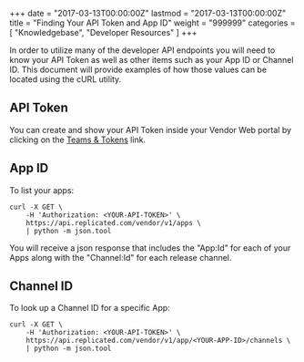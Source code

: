 +++
date = "2017-03-13T00:00:00Z"
lastmod = "2017-03-13T00:00:00Z"
title = "Finding Your API Token and App ID"
weight = "999999"
categories = [ "Knowledgebase", "Developer Resources" ]
+++

In order to utilize many of the developer API endpoints you will need to know your API Token as well as other items such as your App ID or Channel ID. This document will provide examples of how those values can be located using the cURL utility.

## API Token
You can create and show your API Token inside your Vendor Web portal by clicking on the [Teams & Tokens](https://vendor.replicated.com/#/team) link.

## App ID
To list your apps:

```shell
curl -X GET \
    -H 'Authorization: <YOUR-API-TOKEN>' \
    https://api.replicated.com/vendor/v1/apps \
    | python -m json.tool
```

You will receive a json response that includes the "App:Id" for each of your Apps along with the "Channel:Id" for each release channel.

## Channel ID
To look up a Channel ID for a specific App:

```shell
curl -X GET \
    -H 'Authorization: <YOUR-API-TOKEN>' \
    https://api.replicated.com/vendor/v1/app/<YOUR-APP-ID>/channels \
    | python -m json.tool
```
